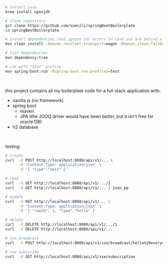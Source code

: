 ```bash
# install java
brew install openjdk

# clone repository
git clone https://github.com/sueszli/springBootBoilerplate
cd springBootBoilerplate

# install dependencies (and ignore ssl errors in case you are behind a proxy)
mvn clean install -Dmaven.resolver.transport=wagon -Dmaven.clean.failOnError=false -Dmaven.wagon.http.ssl.insecure=true -Dmaven.wagon.http.ssl.allowall=true -Dmaven.wagon.http.ssl.ignore.validity.dates=true -Dhttps.protocols=TLSv1.2

# list dependencies
mvn dependency:tree

# run with "test" profile
mvn spring-boot:run -Dspring-boot.run.profiles=test
```

<br>

this project contains all my boilerplate code for a full stack application with:

-   vanilla js (no framework)
-   spring boot
    -   maven
    -   JPA (the JOOQ driver would have been better, but it isn't free for oracle DB)
-   h2 database

<br>

testing:

```bash
# create
curl  -X POST http://localhost:8080/api/v1/... \
      -H 'Content-Type: application/json' \
      -d '{ "type":"test" }'

# read
curl  -X GET http://localhost:8080/api/v1/.../1
curl  -X GET http://localhost:8080/api/v1/... | json_pp

# update
curl  -X PUT http://localhost:8080/api/v1/... \
      -H 'Content-Type: application/json' \
      -d '{ "rowId": 1, "type":"hello" }'

# delete
curl  -X DELETE http://localhost:8080/api/v1/.../1
curl  -X DELETE http://localhost:8080/api/v1/...

# sse broadcast
curl  -X POST http://localhost:8080/api/v1/sse/broadcast/hello%20everyone!

# sse subscribe
curl  -X GET http://localhost:8080/api/v1/sse/subscription
```

